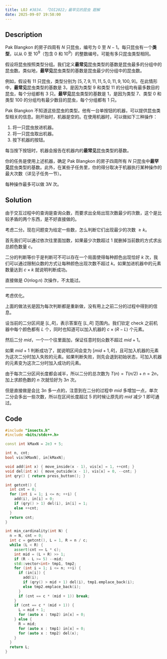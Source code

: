```yaml
---
title: LOJ #3834. 「IOI2022」最罕见的昆虫 题解
date: 2025-09-07 19:58:00
---
```


## Description

Pak Blangkon 的房子四周有 $N$ 只昆虫，编号为 $0$ 至 $N-1$。每只昆虫有一个**类型**，以从 $0$ 至 $10^9$（包含 $0$ 和 $10^9$）的整数编号。可能有多只昆虫类型相同。

假设将昆虫按照类型分组。我们定义**最常见**昆虫类型的基数是昆虫最多的分组中的昆虫数。类似地，**最罕见**昆虫类型的基数是昆虫最少的分组中的昆虫数。

例如，假设有 $11$ 只昆虫，类型分别为 $[5, 7, 9, 11, 11, 5, 0, 11, 9, 100, 9]$。在此情形中，**最常见**昆虫类型的基数是 $3$，是因为类型 $9$ 和类型 $11$ 的分组均有最多数目的昆虫，每个分组都有 $3$ 只。**最罕见**昆虫类型的基数是 $1$，是因为类型 $7$、类型 $0$ 和类型 $100$ 的分组均有最少数目的昆虫，每个分组都有 $1$ 只。

Pak Blangkon 不知道这些昆虫的类型。他有一台单按钮的机器，可以提供昆虫类型相关的信息。刚开始时，机器是空的。在使用机器时，可以做如下三种操作：

1. 将一只昆虫放进机器。
2. 将一只昆虫取出机器。
3. 按下机器的按钮。

每当按下按钮时，机器会报告在机器内的**最常见**昆虫类型的基数。

你的任务是使用上述机器，确定 Pak Blangkon 的房子四周所有 $N$ 只昆虫中**最罕见**昆虫类型的基数。此外，在某些子任务里，你的得分取决于机器执行某种操作的最大次数（详见子任务一节）。

每种操作最多可以做 $3N$ 次。

## Solution

由于交互过程中的查询是查询众数，而要求出全局出现次数最少的次数，这个是比较矛盾的两个东西，是不好直接做的。

考虑二分。现在问题变为给定一些数，怎么判断它们出现最少的次数 $\geq k$。

首先我们可以通过依次往里面加数，如果最少次数超过 $1$ 就删掉当前数的方式求出总颜色数量 $c$。

二分的判断等价于是判断可不可以存在一个局面使得每种颜色出现恰好 $k$ 次，我们可以通过限制众数的方式让每种颜色出现次数不超过 $k$。如果加进机器中的元素数量达到 $c\times k$ 就说明判断成功。

直接做是 $O(n\log n)$ 次操作，不太能过。

---

考虑优化。

上面的做法劣是因为每次判断都是重新做，没有用上之前二分的过程中得到的信息。

设当前的二分区间是 $[L,R]$，表示答案在 $[L,R]$ 范围内。我们钦定 check 之前机器中每个颜色都有 $L$ 个，同时也知道可以加入机器的 $c\times(R-L)$ 个元素。

然后二分 $mid$，一个一个往里面加，保证任意时刻众数不超过 $mid+1$。

如果 $mid+1$ 判断成功了，就说明区间会变为 $[mid+1,R]$，且可加入机器的元素为这次二分时加入失败的元素。如果判断失败，则先会退到初始状态，可加入机器的元素变为这次二分时加入成功的元素。

由于每次二分区间长度都会减半，所以二分的总次数为 $T(n)=T(n/2)+n=2n$，加上求颜色数的 $n$ 次就恰好为 $3n$ 次。

但是直接做是会比 $3n$ 多一点的，注意到在二分的过程中 $mid$ 多增加一点，单次二分会多出一些次数，所以在区间长度超过 $5$ 的时候让原先的 $mid$ 减少 $1$ 即可通过。

## Code

```cpp
#include "insects.h"
#include <bits/stdc++.h>

const int kMaxN = 2e3 + 5;

int n, cnt;
bool vis[kMaxN], in[kMaxN];

void add(int x) { move_inside(x - 1), vis[x] = 1, ++cnt; }
void del(int x) { move_outside(x - 1), vis[x] = 0, --cnt; }
int qry() { return press_button(); }

int getcnt() {
  int cnt = 0;
  for (int i = 1; i <= n; ++i) {
    add(i), in[i] = 0;
    if (qry() > 1) del(i), in[i] = 1;
    else ++cnt;
  }
  return cnt;
}

int min_cardinality(int N) {
  n = N, cnt = 0;
  int c = getcnt(), L = 1, R = n / c;
  while (L < R) {
    assert(cnt == L * c);
    int mid = (L + R) >> 1;
    if (R - L >= 5) --mid;
    std::vector<int> tmp1, tmp2;
    for (int i = 1; i <= n; ++i) {
      if (in[i]) {
        add(i);
        if (qry() > mid + 1) del(i), tmp1.emplace_back(i);
        else tmp2.emplace_back(i);
      }
      if (cnt == c * (mid + 1)) break;
    }
    if (cnt == c * (mid + 1)) {
      L = mid + 1;
      for (auto x : tmp2) in[x] = 0;
    } else {
      R = mid;
      for (auto x : tmp1) in[x] = 0;
      for (auto x : tmp2) del(x);
    }
  }
  return L;
}
```